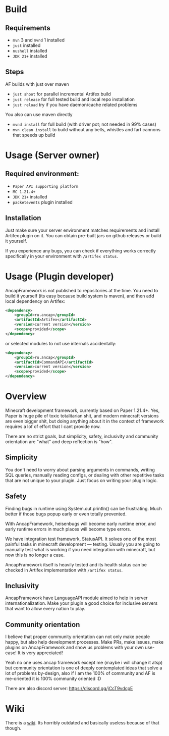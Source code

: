 # Build
## Requirements
- `mvn` 3 and `mvnd` 1 installed
- `just` installed
- `nushell` installed
- `JDK 21+` installed
## Steps
AF builds with just over maven
- `just shoot` for parallel incremental Artifex build
- `just release` for full tested build and local repo installation
- `just reload` try if you have daemon/cache related problems

You also can use maven directly
- `mvnd install` for full build (with driver pot; not needed in 99% cases)
- `mvn clean install` to build without any bells, whistles and fart cannons that speeds up build

# Usage (Server owner)
## Required environment:
- `Paper API supporting platform`
- `MC 1.21.4+`
- `JDK 21+` installed
- `packetevents` plugin installed
## Installation
Just make sure your server environment matches requirements and install Artifex plugin on it. You can obtain pre-built jars on github releases or build it yourself. 

If you experience any bugs, you can check if everything works correctly specifically in your environment with `/artifex status`.

# Usage (Plugin developer)
AncapFramework is not published to repositories at the time. You need to build it yourself (its easy because build system is maven), and then add local dependency on Artifex:

```xml
<dependency>
    <groupId>ru.ancap</groupId>
    <artifactId>Artifex</artifactId>
    <version>current version</version>
    <scope>provided</scope>
</dependency>
```
or selected modules to not use internals accidentally:
```xml
<dependency>
    <groupId>ru.ancap</groupId>
    <artifactId>CommandAPI</artifactId>
    <version>current version</version>
    <scope>provided</scope>
</dependency>
```

# Overview

Minecraft development framework, currently based on Paper 1.21.4+. Yes, Paper is huge pile of toxic totalitarian shit, and modern minecraft versions are even bigger shit, but doing anything about it in the context of framework requires a lof of effort that I cant provide now.

There are no strict goals, but simplicity, safety, inclusivity and community orientation are "what" and deep reflection is "how".

## Simplicity

You don't need to worry about parsing arguments in commands, writing SQL queries, manually reading configs, or dealing with other repetitive tasks that are not unique to your plugin. Just focus on writing your plugin logic.

## Safety

Finding bugs in runtime using System.out.println() can be frustrating. Much better if those bugs popup early or even totally prevented.

With AncapFramework, heisenbugs will become early runtime error, and early runtime errors in much places will become type errors.

We have integration test framework, StatusAPI. It solves one of the most painful tasks in minecraft development — testing. Usually you are going to manually test what is working if you need integration with minecraft, but now this is no longer a case.

AncapFramework itself is heavily tested and its health status can be checked in Artifex implementation with `/artifex status`.

## Inclusivity

AncapFramework have LanguageAPI module aimed to help in server internationalization. Make your plugin a good choice for inclusive servers that want to allow every nation to play.

## Community orientation

I believe that proper community orientation can not only make people happy, but also help development processes. Make PRs, make issues, make plugins on AncapFramework and show us problems with your own use-case! It is very appreciated!

Yeah no one uses ancap framework except me (maybe i will change it atsp) but community orientation is one of deeply contemplated ideas that solve a lot of problems by-design, also if I am the 100% of community and AF is me-oriented it is 100% community oriented :D

There are also discord server: https://discord.gg/jCcT9vdcpE

# Wiki

There is a [wiki](https://github.com/ancap-dev/AncapFramework/wiki). Its horribly outdated and basically useless because of that though.